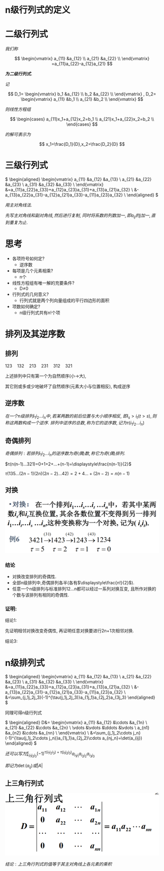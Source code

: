 # n级行列式的定义

# 二级行列式

$我们称$

$$
\begin{vmatrix}
a_{11} &a_{12} \\
a_{21} &a_{22} \\
\end{vmatrix}
=a_{11}a_{22}-a_{12}a_{21}
$$

**$为二级行列式.$**

$记$

$$
D_1=
\begin{vmatrix}
b_1 &a_{12} \\
b_2 &a_{22} \\
\end{vmatrix}
,
D_2=
\begin{vmatrix}
a_{11} &b_1 \\
a_{21} &b_2 \\
\end{vmatrix}
$$

$则线性方程组$

$$
\begin{cases}
a_{11}x_1+a_{12}x_2=b_1 \\
a_{21}x_1+a_{22}x_2=b_2 \\
\end{cases}
$$

$的解可表示为$

$$
x_1=\frac{D_1}{D},x_2=\frac{D_2}{D}
$$

# 三级行列式

$
\begin{aligned}
\begin{vmatrix}
a_{11} &a_{12} &a_{13} \\
a_{21} &a_{22} &a_{23} \\
a_{31} &a_{32} &a_{33} \\
\end{vmatrix}
&=a_{11}a_{22}a_{33}+a_{12}a_{23}a_{31}+a_{13}a_{21}a_{32} \\
&-a_{13}a_{22}a_{31}-a_{12}a_{21}a_{33}-a_{11}a_{23}a_{32}
 \\
\end{aligned}
$

$用主对角线法.$

$先写主对角线和副对角线, 然后进行复制,$
$同时将系数的列数加一, 即a_{ij}的j加一, 直到重复为止.$

# 思考

* 各项符号如何定?
  * 逆序数
* 每项是几个元素相乘?
  * n个
* 线性方程组有唯一解的充要条件?
  * D≠0
* 行列式的几何意义?
  * 行列式就是两个列向量组成的平行四边形的面积
* 项数如何确定?
  * n级行列式共有n!个项

# 排列及其逆序数

## 排列

$123 \quad 132 \quad 213 \quad 231 \quad 312 \quad 321 \quad$

上述排列中只有第一个为自然顺序(小→大),

其它则或多或少地破坏了自然顺序(元素大小与位置相反), 构成逆序

## 逆序数

$在一个n 级排列i_1i_2...i_n中, 若某两数的前后位置与大小顺序相反,$
$即i_s>i_t(t>s),则称这两数构成一个逆序.$
$排列中逆序的总数,称为它的逆序数, 记为\tau(i_1i_2...i_n)$

## 奇偶排列

$奇偶排列:若排列i_1i_2...i_n的逆序数为奇(偶)数, 称它为奇(偶)排列.$

$τ(n(n-1)...321)=0+1+2+...+(n-1)=\displaystyle\frac{n(n-1)}{2}$

$τ(135...(2n-1)(2n)(2n-2) ...42)=2+4...+(2n-2)=n(n-1)$

## 对换

![](2020-11-04-09-18-57.png)

### 结论

* 对换改变排列的奇偶性.
* 全部n级排列中,奇偶排列各半(各有$\displaystyle\frac{n!}{2}$).
* 任意一个n级排列与标准排列12...n都可以经过一系列对换互变, 且所作对换的个数与该排列有相同的奇偶性.

### 证明:

结论1:

先证明相邻对换改变奇偶性, 再证明任意对换要进行2n+1次相邻对换.

结论3:



# n级排列式

$
\begin{aligned}
\begin{vmatrix}
a_{11} &a_{12} &a_{13} \\
a_{21} &a_{22} &a_{23} \\
a_{31} &a_{32} &a_{33} \\
\end{vmatrix}
&=a_{11}a_{22}a_{33}+a_{12}a_{23}a_{31}+a_{13}a_{21}a_{32} \\
&-a_{13}a_{22}a_{31}-a_{12}a_{21}a_{33}-a_{11}a_{23}a_{32} \\
&=\sum_{j_1j_2j_3}(-1)^{\tau(j_1j_2j_3)}a_{1j_1}a_{2j_2}a_{3j_3}
\end{aligned}
$

同理可得n级行列式

$
\begin{aligned}
D&=
\begin{vmatrix}
a_{11} &a_{12} &\cdots &a_{1n} \\
a_{21} &a_{22} &\cdots &a_{2n} \\
\vdots &\vdots &\ddots &\vdots \\
a_{n1} &a_{n2} &\cdots &a_{nn} \\
\end{vmatrix} \\
&=\sum_{j_1j_2\cdots j_n}(-1)^{\tau(j_1j_2\cdots j_n)}a_{1j_1}a_{2j_2}\cdots a_{nj_n}=\det(a_{ij})
\end{aligned}
$


$还可以写为\displaystyle\sum_{j_1j_2j_3}(-1)^{\tau(i_1i_2i_3)+\tau(j_1j_2j_3)}a_{i_1j_1}a_{i_2j_2}a_{i_3j_3}$

$即记为\det(a_{ij})或|A|$

## 上三角行列式

![](2020-11-04-09-47-05.png)

$结论: 上三角行列式的值等于其主对角线上各元素的乘积$

